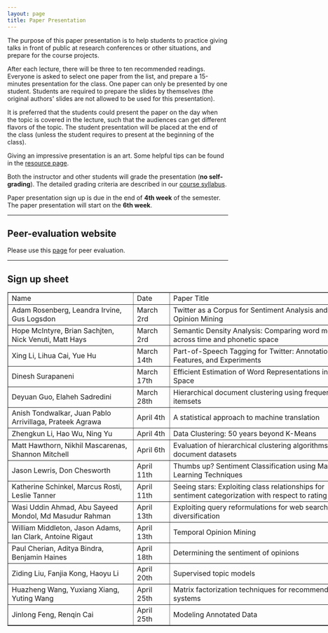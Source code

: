 ```yaml
---
layout: page
title: Paper Presentation
---
```


The purpose of this paper presentation is to help students to practice giving talks in front of public at research conferences or other situations, and prepare for the course projects.

After each lecture, there will be three to ten recommended readings. Everyone is asked to select one paper from the list, and prepare a 15-minutes presentation for the class. One paper can only be presented by one student. Students are required to prepare the slides by themselves (the original authors' slides are not allowed to be used for this presentation).

It is preferred that the students could present the paper on the day when the topic is covered in the lecture, such that the audiences can get different flavors of the topic. The student presentation will be placed at the end of the class (unless the student requires to present at the beginning of the class).

Giving an impressive presentation is an art. Some helpful tips can be found in the [resource page]({{site.baseurl}}/resources).

Both the instructor and other students will grade the presentation (**no self-grading**). The detailed grading criteria are described in our [course syllabus]({{site.baseurl}}/docs/syllabus.pdf).

Paper presentation sign up is due in the end of **4th week** of the semester. The paper presentation will start on the **6th week**. 

-----
## Peer-evaluation website

Please use this [page](http://www.cs.virginia.edu/~hw5x/Course/evaluation/login.php) for peer evaluation.

-----
## Sign up sheet <a name="paper-signup"></a>
<center>
<table border="1" style="width:800px;">
	<tr>
		<td>Name</td>
		<td>Date</td> 
		<td>Paper Title</td>
	</tr>	
	<tr>
		<td>Adam Rosenberg, Leandra Irvine, Gus Logsdon</td>
		<td>March 2rd</td> 
		<td>Twitter as a Corpus for Sentiment Analysis and Opinion Mining</td>
	</tr>	
	<tr>
		<td>Hope McIntyre, Brian Sachjten, Nick Venuti, Matt Hays</td>
		<td>March 2rd</td> 
		<td>Semantic Density Analysis: Comparing word meaning across time and phonetic space</td>
	</tr>
	<tr>
		<td>Xing Li, Lihua Cai, Yue Hu</td>
		<td>March 14th</td> 
		<td>Part-of-Speech Tagging for Twitter: Annotation, Features, and Experiments</td>
	</tr>	
	<tr>
		<td>Dinesh Surapaneni</td>
		<td>March 17th</td> 
		<td>Efficient Estimation of Word Representations in Vector Space</td>
	</tr>	
	<tr>
		<td>Deyuan Guo, Elaheh Sadredini</td>
		<td>March 28th</td> 
		<td>Hierarchical document clustering using frequent itemsets</td>
	</tr>	
	<tr>
		<td>Anish Tondwalkar, Juan Pablo Arrivillaga, Prateek Agrawa</td>
		<td>April 4th</td> 
		<td>A statistical approach to machine translation</td>
	</tr>	
	<tr>
		<td>Zhengkun Li, Hao Wu, Ning Yu</td>
		<td>April 4th</td> 
		<td>Data Clustering: 50 years beyond K-Means</td>
	</tr>
	<tr>
		<td>Matt Hawthorn, Nikhil Mascarenas, Shannon Mitchell</td>
		<td>April 6th</td> 
		<td>Evaluation of hierarchical clustering algorithms for document datasets</td>
	</tr>
	<tr>
		<td>Jason Lewris, Don Chesworth</td>
		<td>April 11th</td> 
		<td>Thumbs up? Sentiment Classification using Machine Learning Techniques</td>
	</tr> 
	<tr>
		<td>Katherine Schinkel, Marcus Rosti, Leslie Tanner</td>
		<td>April 11th</td> 
		<td>Seeing stars: Exploiting class relationships for sentiment categorization with respect to rating scales</td>
	</tr>
	<tr>
		<td>Wasi Uddin Ahmad, Abu Sayeed Mondol, Md Masudur Rahman</td>
		<td>April 13th</td> 
		<td>Exploiting query reformulations for web search result diversification</td>
	</tr>
	<tr>
		<td>William Middleton, Jason Adams, Ian Clark, Antoine Rigaut</td>
		<td>April 13th</td> 
		<td>Temporal Opinion Mining</td>
	</tr>
	<tr>
		<td>Paul Cherian, Aditya Bindra, Benjamin Haines</td>
		<td>April 18th</td> 
		<td>Determining the sentiment of opinions</td>
	</tr>
	<tr>
		<td>Ziding Liu, Fanjia Kong, Haoyu Li</td>
		<td>April 20th</td> 
		<td>Supervised topic models</td>
	</tr>
	<tr>
		<td>Huazheng Wang, Yuxiang Xiang, Yuting Wang</td>
		<td>April 25th</td> 
		<td>Matrix factorization techniques for recommender systems</td>
	</tr>
	<tr>
		<td>Jinlong Feng, Renqin Cai</td>
		<td>April 25th</td> 
		<td>Modeling Annotated Data</td>
	</tr>
</table>
</center>